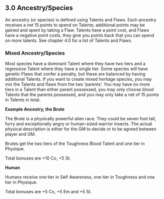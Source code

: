 ## 3.0 Ancestry/Species

An ancestry (or species) is defined using Talents and Flaws. 
Each ancestry receives a net 15 points to spend on Talents; 
additional points may be gained and spent by taking a Flaw. 
Talents have a point cost, and Flaws have a negative point costs, 
they give you points back that you can spend on more talents. 
See chapter 4.0 for a list of Talents and Flaws.

### Mixed Ancestry/Species

Most species have a dominant Talent where they have two tiers 
and a regressive Talent where they have a single tier. Some species 
will have genetic Flaws that confer a penalty, but these are balanced 
by having additional Talents. If you want to create mixed heritage 
species, you may mix the Talents and flaws from the two ‘parents’. 
You may have no more tiers in a Talent than either parent possessed, 
you may only choose blood Talents that the parents possessed, and you 
may only take a net of 15 points in Talents in total.

**Example Ancestry, the Brute**

The Brute is a physically powerful alien race. They could be seven foot tall, 
furry and exceptionally angry or human-sized warrior insects. The actual 
physical description is either for the GM to decide or to be agreed between 
player and GM.

Brutes get the two tiers of the Toughness Blood Talent and one tier in Physique. 

Total bonuses are +10 Co, +5 St.

**Human**

Humans receive one tier in Self Awareness, one tier in Toughness and 
one tier in Physique. 

Total bonuses are +5 Co, +5 Em and +5 St.
